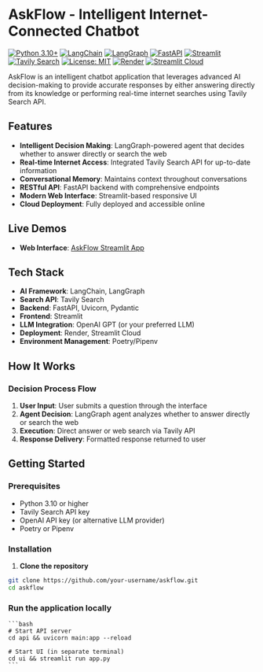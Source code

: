 # AskFlow - Intelligent Internet-Connected Chatbot

[![Python 3.10+](https://img.shields.io/badge/python-3.10+-blue.svg)](https://www.python.org/downloads/)
[![LangChain](https://img.shields.io/badge/LangChain-0.1+-ff6b35.svg)](https://www.langchain.com/)
[![LangGraph](https://img.shields.io/badge/LangGraph-0.0+-7c3aed.svg)](https://langchain-ai.github.io/langgraph/)
[![FastAPI](https://img.shields.io/badge/FastAPI-0.100+-009688.svg)](https://fastapi.tiangolo.com/)
[![Streamlit](https://img.shields.io/badge/Streamlit-1.24+-ff4b4b.svg)](https://streamlit.io/)
[![Tavily Search](https://img.shields.io/badge/Tavily-Search-7b68ee.svg)](https://tavily.com/)
[![License: MIT](https://img.shields.io/badge/License-MIT-yellow.svg)](https://opensource.org/licenses/MIT)
[![Render](https://img.shields.io/badge/API-Render-5fddc6.svg)](https://render.com/)
[![Streamlit Cloud](https://img.shields.io/badge/UI-Streamlit%20Cloud-ff4b4b.svg)](https://streamlit.io/cloud)

AskFlow is an intelligent chatbot application that leverages advanced AI decision-making to provide accurate responses by either answering directly from its knowledge or performing real-time internet searches using Tavily Search API.

## Features

- **Intelligent Decision Making**: LangGraph-powered agent that decides whether to answer directly or search the web
- **Real-time Internet Access**: Integrated Tavily Search API for up-to-date information
- **Conversational Memory**: Maintains context throughout conversations
- **RESTful API**: FastAPI backend with comprehensive endpoints
- **Modern Web Interface**: Streamlit-based responsive UI
- **Cloud Deployment**: Fully deployed and accessible online

## Live Demos

- **Web Interface**: [AskFlow Streamlit App](https://askflow.streamlit.app/)

## Tech Stack

- **AI Framework**: LangChain, LangGraph
- **Search API**: Tavily Search
- **Backend**: FastAPI, Uvicorn, Pydantic
- **Frontend**: Streamlit
- **LLM Integration**: OpenAI GPT (or your preferred LLM)
- **Deployment**: Render, Streamlit Cloud
- **Environment Management**: Poetry/Pipenv


## How It Works

### Decision Process Flow

1. **User Input**: User submits a question through the interface
2. **Agent Decision**: LangGraph agent analyzes whether to answer directly or search the web
3. **Execution**: Direct answer or web search via Tavily API
4. **Response Delivery**: Formatted response returned to user

## Getting Started

### Prerequisites

- Python 3.10 or higher
- Tavily Search API key
- OpenAI API key (or alternative LLM provider)
- Poetry or Pipenv

### Installation

1. **Clone the repository**
```bash
git clone https://github.com/your-username/askflow.git
cd askflow 
```

### Run the application locally
    ```bash
    # Start API server
    cd api && uvicorn main:app --reload

    # Start UI (in separate terminal)
    cd ui && streamlit run app.py
    ```